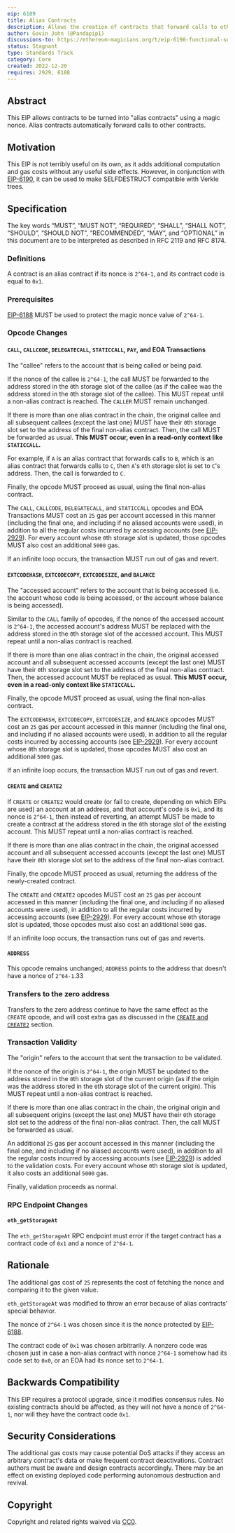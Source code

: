 ```yaml
---
eip: 6189
title: Alias Contracts
description: Allows the creation of contracts that forward calls to other contracts
author: Gavin John (@Pandapip1)
discussions-to: https://ethereum-magicians.org/t/eip-6190-functional-selfdestruct/12232
status: Stagnant
type: Standards Track
category: Core
created: 2022-12-20
requires: 2929, 6188
---
```


## Abstract

This EIP allows contracts to be turned into "alias contracts" using a magic nonce. Alias contracts automatically forward calls to other contracts.

## Motivation

This EIP is not terribly useful on its own, as it adds additional computation and gas costs without any useful side effects. However, in conjunction with [EIP-6190](./06190.md), it can be used to make SELFDESTRUCT compatible with Verkle trees.

## Specification

The key words “MUST”, “MUST NOT”, “REQUIRED”, “SHALL”, “SHALL NOT”, “SHOULD”, “SHOULD NOT”, “RECOMMENDED”, “MAY”, and “OPTIONAL” in this document are to be interpreted as described in RFC 2119 and RFC 8174.

### Definitions

A contract is an alias contract if its nonce is `2^64-1`, and its contract code is equal to `0x1`.

### Prerequisites

[EIP-6188](./06188.md) MUST be used to protect the magic nonce value of `2^64-1`.

### Opcode Changes

#### `CALL`, `CALLCODE`, `DELEGATECALL`, `STATICCALL`, `PAY`, and EOA Transactions

The "callee" refers to the account that is being called or being paid.

If the nonce of the callee is `2^64-1`, the call MUST be forwarded to the address stored in the `0`th storage slot of the callee (as if the callee was the address stored in the `0`th storage slot of the callee). This MUST repeat until a non-alias contract is reached. The `CALLER` MUST remain unchanged.

If there is more than one alias contract in the chain, the original callee and all subsequent callees (except the last one) MUST have their `0`th storage slot set to the address of the final non-alias contract. Then, the call MUST be forwarded as usual. **This MUST occur, even in a read-only context like `STATICCALL`.**

For example, if `A` is an alias contract that forwards calls to `B`, which is an alias contract that forwards calls to `C`, then `A`'s `0`th storage slot is set to `C`'s address. Then, the call is forwarded to `C`.

Finally, the opcode MUST proceed as usual, using the final non-alias contract.

The `CALL`, `CALLCODE`, `DELEGATECALL`, and `STATICCALL` opcodes and EOA Transactions MUST cost an `25` gas per account accessed in this manner (including the final one, and including if no aliased accounts were used), in addition to all the regular costs incurred by accessing accounts (see [EIP-2929](./02929.md)). For every account whose `0`th storage slot is updated, those opcodes MUST also cost an additional `5000` gas.

If an infinite loop occurs, the transaction MUST run out of gas and revert.

#### `EXTCODEHASH`, `EXTCODECOPY`, `EXTCODESIZE`, and `BALANCE`

The "accessed account" refers to the account that is being accessed (i.e. the account whose code is being accessed, or the account whose balance is being accessed).

Similar to the `CALL` family of opcodes, if the nonce of the accessed account is `2^64-1`, the accessed account's address MUST be replaced with the address stored in the `0`th storage slot of the accessed account. This MUST repeat until a non-alias contract is reached.

If there is more than one alias contract in the chain, the original accessed account and all subsequent accessed accounts (except the last one) MUST have their `0`th storage slot set to the address of the final non-alias contract. Then, the accessed account MUST be replaced as usual. **This MUST occur, even in a read-only context like `STATICCALL`.**

Finally, the opcode MUST proceed as usual, using the final non-alias contract.

The `EXTCODEHASH`, `EXTCODECOPY`, `EXTCODESIZE`, and `BALANCE` opcodes MUST cost an `25` gas per account accessed in this manner (including the final one, and including if no aliased accounts were used), in addition to all the regular costs incurred by accessing accounts (see [EIP-2929](./02929.md)). For every account whose `0`th storage slot is updated, those opcodes MUST also cost an additional `5000` gas.

If an infinite loop occurs, the transaction MUST run out of gas and revert.

#### `CREATE` and `CREATE2`

If `CREATE` or `CREATE2` would create (or fail to create, depending on which EIPs are used) an account at an address, and that account's code is `0x1`, and its nonce is `2^64-1`, then instead of reverting, an attempt MUST be made to create a contract at the address stored in the `0`th storage slot of the existing account. This MUST repeat until a non-alias contract is reached.

If there is more than one alias contract in the chain, the original accessed account and all subsequent accessed accounts (except the last one) MUST have their `0`th storage slot set to the address of the final non-alias contract.

Finally, the opcode MUST proceed as usual, returning the address of the newly-created contract.

The `CREATE` and `CREATE2` opcodes MUST cost an `25` gas per account accessed in this manner (including the final one, and including if no aliased accounts were used), in addition to all the regular costs incurred by accessing accounts (see [EIP-2929](./02929.md)). For every account whose `0`th storage slot is updated, those opcodes must also cost an additional `5000` gas.

If an infinite loop occurs, the transaction runs out of gas and reverts.

#### `ADDRESS`

This opcode remains unchanged; `ADDRESS` points to the address that doesn't have a nonce of `2^64-1`.33

### Transfers to the zero address

Transfers to the zero address continue to have the same effect as the `CREATE` opcode, and will cost extra gas as discussed in the [`CREATE` and `CREATE2`](#create-and-create2) section.

### Transaction Validity

The "origin" refers to the account that sent the transaction to be validated.

If the nonce of the origin is `2^64-1`, the origin MUST be updated to the address stored in the `0`th storage slot of the current origin (as if the origin was the address stored in the `0`th storage slot of the current origin). This MUST repeat until a non-alias contract is reached.

If there is more than one alias contract in the chain, the original origin and all subsequent origins (except the last one) MUST have their `0`th storage slot set to the address of the final non-alias contract. Then, the call MUST be forwarded as usual.

An additional `25` gas per account accessed in this manner (including the final one, and including if no aliased accounts were used), in addition to all the regular costs incurred by accessing accounts (see [EIP-2929](./02929.md)) is added to the validation costs. For every account whose `0`th storage slot is updated, it also costs an additional `5000` gas.

Finally, validation proceeds as normal.

### RPC Endpoint Changes

#### `eth_getStorageAt`

The `eth_getStorageAt` RPC endpoint must error if the target contract has a contract code of `0x1` and a nonce of `2^64-1`.

## Rationale

The additional gas cost of `25` represents the cost of fetching the nonce and comparing it to the given value.

`eth_getStorageAt` was modified to throw an error because of alias contracts' special behavior.

The nonce of `2^64-1` was chosen since it is the nonce protected by [EIP-6188](./06188.md).

The contract code of `0x1` was chosen arbitrarily. A nonzero code was chosen just in case a non-alias contract with nonce `2^64-1` somehow had its code set to `0x0`, or an EOA had its nonce set to `2^64-1`.

## Backwards Compatibility

This EIP requires a protocol upgrade, since it modifies consensus rules. No existing contracts should be affected, as they will not have a nonce of `2^64-1`, nor will they have the contract code `0x1`.

## Security Considerations

The additional gas costs may cause potential DoS attacks if they access an arbitrary contract's data or make frequent contract deactivations. Contract authors must be aware and design contracts accordingly. There may be an effect on existing deployed code performing autonomous destruction and revival.

## Copyright

Copyright and related rights waived via [CC0](/LICENSE.md).
